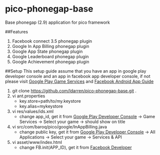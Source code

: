 pico-phonegap-base
==================

Base phonegap (2.9) application for pico framework

##Features
1. Facebook connect 3.5 phonegap plugin
2. Google In App Billing phonegap plugin
3. Google App State phonegap plugin
4. Google Leaderboard phonegap plugin
5. Google Achievement phonegap plugin

##Setup
This setup guide assume that you have an app in google play developer console and an app in facebook app developer console, if not please visit [Google Play Game Services](https://developers.google.com/games/services/console/enabling) and [Facebook Android App Guide](https://developers.facebook.com/docs/android/getting-started/)
1. git clone https://github.com/ldarren/pico-phonegap-base.git .
2. vi ant.properties
    * key.store=path/to/my.keystore
    * key.alias=mykeystore
3. vi res/values/ids.xml
    * change app_id, get it from [Google Play Developer Console](https://play.google.com) -> Game Services -> Select your game -> should show on title
4. vi src/com/baroq/pico/google/InAppBilling.java
    * change public key, get it from [Google Play Developer Console](https://play.google.com) -> All Applications -> Select your game -> Services & API
5. vi asset/www/index.html
    * change FB.init(APP_ID), get it from [Facebook Developer](https://developers.facebook.com)
